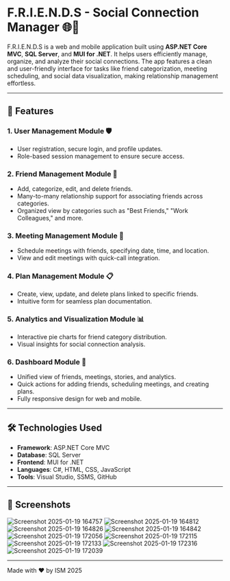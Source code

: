 # F.R.I.E.N.D.S - Social Connection Manager 🌐🤝



F.R.I.E.N.D.S is a web and mobile application built using **ASP.NET Core MVC**, **SQL Server**, and **MUI for .NET**. It helps users efficiently manage, organize, and analyze their social connections. The app features a clean and user-friendly interface for tasks like friend categorization, meeting scheduling, and social data visualization, making relationship management effortless.

---

## 🚀 Features

### **1. User Management Module** 🛡️
- User registration, secure login, and profile updates.
- Role-based session management to ensure secure access.

### **2. Friend Management Module** 👥
- Add, categorize, edit, and delete friends.
- Many-to-many relationship support for associating friends across categories.
- Organized view by categories such as "Best Friends," "Work Colleagues," and more.

### **3. Meeting Management Module** 📅
- Schedule meetings with friends, specifying date, time, and location.
- View and edit meetings with quick-call integration.

### **4. Plan Management Module** 📋
- Create, view, update, and delete plans linked to specific friends.
- Intuitive form for seamless plan documentation.

### **5. Analytics and Visualization Module** 📊
- Interactive pie charts for friend category distribution.
- Visual insights for social connection analysis.

### **6. Dashboard Module** 📂
- Unified view of friends, meetings, stories, and analytics.
- Quick actions for adding friends, scheduling meetings, and creating plans.
- Fully responsive design for web and mobile.

---


## 🛠️ Technologies Used

- **Framework**: ASP.NET Core MVC
- **Database**: SQL Server
- **Frontend**: MUI for .NET
- **Languages**: C#, HTML, CSS, JavaScript
- **Tools**: Visual Studio, SSMS, GitHub

---

## 📸 Screenshots

![Screenshot 2025-01-19 164757](https://github.com/user-attachments/assets/774b3055-75f2-42b4-8948-9f88897d3eab)
![Screenshot 2025-01-19 164812](https://github.com/user-attachments/assets/7e93d54d-a10e-46c4-ae46-4d1b09012b8a)
![Screenshot 2025-01-19 164826](https://github.com/user-attachments/assets/403db938-5fca-41c7-ba50-707ad6e40e74)
![Screenshot 2025-01-19 164842](https://github.com/user-attachments/assets/5a430bb0-58a9-4cf7-873e-47e99ae7e07d)
![Screenshot 2025-01-19 172056](https://github.com/user-attachments/assets/e09a72ab-a889-43ce-a98f-56bc3b9fb526)
![Screenshot 2025-01-19 172115](https://github.com/user-attachments/assets/fe9c5eff-850f-45b0-9041-23705bd5d1ac)
![Screenshot 2025-01-19 172133](https://github.com/user-attachments/assets/8dc65b33-5231-47d5-a587-ff3af2e210f3)
![Screenshot 2025-01-19 172316](https://github.com/user-attachments/assets/5693d0e9-9df2-47f1-81c8-352d87bc04a8)
![Screenshot 2025-01-19 172039](https://github.com/user-attachments/assets/13512b60-9047-4073-b78c-b6bfc4191655)


---

Made with ❤️ by ISM 
2025
